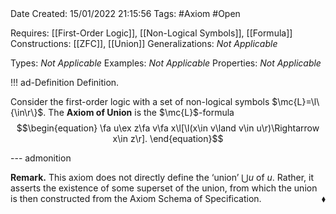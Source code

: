 <br />
<br />

Date Created: 15/01/2022 21:15:56
Tags: #Axiom #Open

Requires: [[First-Order Logic]], [[Non-Logical Symbols]], [[Formula]]
Constructions: [[ZFC]], [[Union]]
Generalizations: _Not Applicable_

Types: _Not Applicable_
Examples: _Not Applicable_
Properties: _Not Applicable_

!!! ad-Definition Definition.

Consider the first-order logic with a set of non-logical symbols $\mc{L}=\l\{\in\r\}$. The **Axiom of Union** is the $\mc{L}$-formula
$$\begin{equation}
    \fa u\ex z\fa v\fa x\l[\l(x\in v\land v\in u\r)\Rightarrow x\in z\r].
\end{equation}$$

--- admonition

**Remark.** This axiom does not directly define the $\textrm{`}$union$\textrm{'}$ $\bigcup u$ of $u$. Rather, it asserts the existence of some superset of the union, from which the union is then constructed from the Axiom Schema of Specification.<span style="float:right;">$\blacklozenge$</span>

